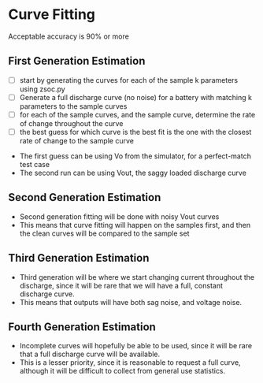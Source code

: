 # Curve Fitting

Acceptable accuracy is 90% or more

## First Generation Estimation

- [ ] start by generating the curves for each of the sample k parameters using zsoc.py
- [ ] Generate a full discharge curve (no noise) for a battery with matching k parameters to the sample curves
- [ ] for each of the sample curves, and the sample curve, determine the rate of change throughout the curve
- [ ] the best guess for which curve is the best fit is the one with the closest rate of change to the sample curve

- The first guess can be using Vo from the simulator, for a perfect-match test case
- The second run can be using Vout, the saggy loaded discharge curve

## Second Generation Estimation

- Second generation fitting will be done with noisy Vout curves
- This means that curve fitting will happen on the samples first, and then the clean curves will be compared to the sample set

## Third Generation Estimation

- Third generation will be where we start changing current throughout the discharge, since it will be rare that we will have a full, constant discharge curve.
- This means that outputs will have both sag noise, and voltage noise.

## Fourth Generation Estimation

- Incomplete curves will hopefully be able to be used, since it will be rare that a full discharge curve will be available.
- This is a lesser priority, since it is reasonable to request a full curve, although it will be difficult to collect from general use statistics.
